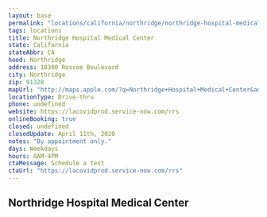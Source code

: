 ```yaml
---
layout: base
permalink: "locations/california/northridge/northridge-hospital-medical-center/"
tags: locations
title: Northridge Hospital Medical Center
state: California
stateAbbr: CA
hood: Northridge
address: 18300 Roscoe Boulevard
city: Northridge
zip: 91328
mapUrl: "http://maps.apple.com/?q=Northridge+Hospital+Medical+Center&address=18300+Roscoe+Boulevard,Northridge,California,91328"
locationType: Drive-thru
phone: undefined
website: https://lacovidprod.service-now.com/rrs
onlineBooking: true
closed: undefined
closedUpdate: April 11th, 2020
notes: "By appointment only."
days: Weekdays
hours: 8AM-4PM
ctaMessage: Schedule a test
ctaUrl: "https://lacovidprod.service-now.com/rrs"
---
```

## Northridge Hospital Medical Center
